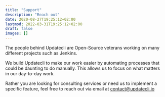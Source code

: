 ```yaml
---
title: "Support"
description: "Reach out"
date: 2020-08-27T19:25:12+02:00
lastmod: 2022-03-31T19:25:12+02:00
draft: false
images: []
---
```


The people behind Updatecli are Open-Source veterans working on many different projects such as Jenkins.

We build Updatecli to make our work easier by automating processes that could be daunting to do manually. This allows us to focus on what matters in our day-to-day work.

Rather you are looking for consulting services or need us to implement a specific feature, feel free to reach out via email at [contact@updatecli.io](mailto:contact@updatecli.io)
